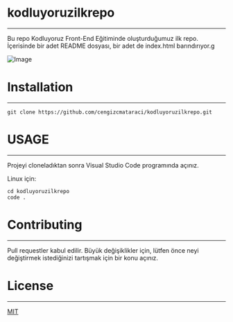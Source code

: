 # kodluyoruzilkrepo

---

Bu repo Kodluyoruz Front-End Eğitiminde oluşturduğumuz ilk repo. İçerisinde bir adet README dosyası, bir adet de index.html barındırıyor.g

![Image](./github.png)

# Installation

---

`git clone https://github.com/cengizcmataraci/kodluyoruzilkrepo.git`

# USAGE

---

Projeyi cloneladıktan sonra Visual Studio Code programında açınız.

Linux için:

```
cd kodluyoruzilkrepo
code .
```

# Contributing

---

Pull requestler kabul edilir. Büyük değişiklikler için, lütfen önce neyi değiştirmek istediğinizi tartışmak için bir konu açınız.

# License

---

[MIT](https://choosealicense.com/licenses/mit/)
